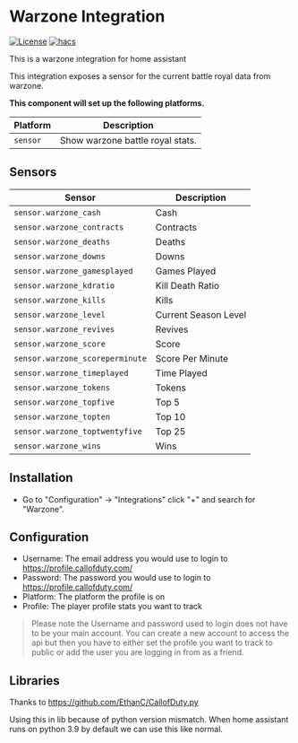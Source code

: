 # Warzone Integration

[![License][license-shield]](LICENSE)
[![hacs][hacsbadgecustom]][hacs]

This is a warzone integration for home assistant

This integration exposes a sensor for the current battle royal data from warzone.

**This component will set up the following platforms.**

Platform | Description
-- | --
`sensor` | Show warzone battle royal stats.

## Sensors

Sensor | Description
-- | --
`sensor.warzone_cash` | Cash
`sensor.warzone_contracts` | Contracts
`sensor.warzone_deaths` | Deaths
`sensor.warzone_downs` | Downs
`sensor.warzone_gamesplayed` | Games Played
`sensor.warzone_kdratio` | Kill Death Ratio
`sensor.warzone_kills` | Kills
`sensor.warzone_level` | Current Season Level
`sensor.warzone_revives` | Revives
`sensor.warzone_score` | Score
`sensor.warzone_scoreperminute` | Score Per Minute
`sensor.warzone_timeplayed` | Time Played
`sensor.warzone_tokens` | Tokens
`sensor.warzone_topfive` | Top 5
`sensor.warzone_topten` | Top 10
`sensor.warzone_toptwentyfive` | Top 25
`sensor.warzone_wins` | Wins

## Installation

- Go to "Configuration" -> "Integrations" click "+" and search for "Warzone".

## Configuration

- Username: The email address you would use to login to https://profile.callofduty.com/
- Password: The password you would use to login to https://profile.callofduty.com/
- Platform: The platform the profile is on
- Profile: The player profile stats you want to track

>Please note the Username and password used to login does not have to be your main account. You can create a new account to access the api but then you have to either set the profile you want to track to public or add the user you are logging in from as a friend.

## Libraries

Thanks to https://github.com/EthanC/CallofDuty.py

Using this in lib because of python version mismatch. When home assistant runs on python 3.9 by default we can use this like normal.

<!---->

[hacs]: https://github.com/custom-components/hacs
[hacsbadge]: https://img.shields.io/badge/HACS-Default-orange.svg?style=for-the-badge
[hacsbadgecustom]: https://img.shields.io/badge/HACS-Custom-orange.svg?style=for-the-badge
[license-shield]: https://img.shields.io/github/license/jacokok/warzone.svg?style=for-the-badge